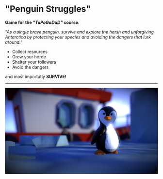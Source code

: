 # "Penguin Struggles"

<p><strong>Game for the <em>"TaPoGaDaD"</em> course.</strong></p>

<p><em>"As a single brave penguin, survive and explore the harsh and unforgiving Antarctica by protecting your species and avoiding the dangers that lurk around."</em></p>

<ul>
  <li>Collect resources</li>
  <li>Grow your horde</li>
  <li>Shelter your followers</li>
  <li>Avoid the dangers</li>
</ul>

<p>and most importatly <strong>SURVIVE!</strong></p>
<hr>
<img src = "https://github.com/GameDev-Noot-Noot/Penguin_Struggles/blob/main/images/Final_art.png"></img>

